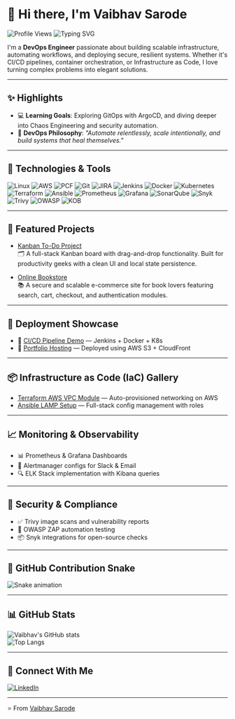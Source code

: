 # 👋 Hi there, I'm Vaibhav Sarode

![Profile Views](https://komarev.com/ghpvc/?username=vaibhav-sarode17)
![Typing SVG](https://readme-typing-svg.demolab.com?font=Fira+Code&size=22&pause=1000&color=F75C7E&center=true&width=480&lines=DevOps+Engineer+%7C+Always+learning;Always+deploying+%7C+Always+improving;Automation+is+my+art;Infrastructure+that+scales+%26+heals)

I'm a **DevOps Engineer** passionate about building scalable infrastructure, automating workflows, and deploying secure, resilient systems. Whether it's CI/CD pipelines, container orchestration, or Infrastructure as Code, I love turning complex problems into elegant solutions.

---

## ✨ Highlights  

- 💻 **Learning Goals**: Exploring GitOps with ArgoCD, and diving deeper into Chaos Engineering and security automation.  
- 🎯 **DevOps Philosophy**: *"Automate relentlessly, scale intentionally, and build systems that heal themselves."*

---

## 🔧 Technologies & Tools  

![Linux](https://img.shields.io/badge/Linux-FCC624?style=flat-square&logo=linux&logoColor=black)
![AWS](https://img.shields.io/badge/AWS-232F3E?style=flat-square&logo=amazon-aws&logoColor=white)
![PCF](https://img.shields.io/badge/PCF-003B49?style=flat-square&logo=pivotal&logoColor=white)
![Git](https://img.shields.io/badge/Git-F05032?style=flat-square&logo=git&logoColor=white)
![JIRA](https://img.shields.io/badge/JIRA-0052CC?style=flat-square&logo=jira&logoColor=white)
![Jenkins](https://img.shields.io/badge/Jenkins-D24939?style=flat-square&logo=jenkins&logoColor=white)
![Docker](https://img.shields.io/badge/Docker-2496ED?style=flat-square&logo=docker&logoColor=white)
![Kubernetes](https://img.shields.io/badge/Kubernetes-326CE5?style=flat-square&logo=kubernetes&logoColor=white)
![Terraform](https://img.shields.io/badge/Terraform-7B42BC?style=flat-square&logo=terraform&logoColor=white)
![Ansible](https://img.shields.io/badge/Ansible-EE0000?style=flat-square&logo=ansible&logoColor=white)
![Prometheus](https://img.shields.io/badge/Prometheus-E6522C?style=flat-square&logo=prometheus&logoColor=white)
![Grafana](https://img.shields.io/badge/Grafana-F46800?style=flat-square&logo=grafana&logoColor=white)
![SonarQube](https://img.shields.io/badge/SonarQube-4E9BCD?style=flat-square&logo=sonarqube&logoColor=white)
![Snyk](https://img.shields.io/badge/Snyk-4C4A73?style=flat-square&logo=snyk&logoColor=white)
![Trivy](https://img.shields.io/badge/Trivy-0F1524?style=flat-square&logo=trivy&logoColor=white)
![OWASP](https://img.shields.io/badge/OWASP-000000?style=flat-square&logo=owasp&logoColor=white)
![KOB](https://img.shields.io/badge/KOB-20232A?style=flat-square&logo=ethereum&logoColor=white)

---

## 📂 Featured Projects  

- [Kanban To-Do Project](https://github.com/vaibhav-sarode17/kanban-todo-project)  
  🗂 A full-stack Kanban board with drag-and-drop functionality. Built for productivity geeks with a clean UI and local state persistence.

- [Online Bookstore](https://github.com/vaibhav-sarode17/onlinebookstore)  
  📚 A secure and scalable e-commerce site for book lovers featuring search, cart, checkout, and authentication modules.

---

## 🚀 Deployment Showcase  

- 🔗 [CI/CD Pipeline Demo](https://your-demo-link.com) — Jenkins + Docker + K8s  
- 🔗 [Portfolio Hosting](https://your-deployment-link.com) — Deployed using AWS S3 + CloudFront  

---

## 📦 Infrastructure as Code (IaC) Gallery  

- [Terraform AWS VPC Module](https://github.com/your-repo) — Auto-provisioned networking on AWS  
- [Ansible LAMP Setup](https://github.com/your-repo) — Full-stack config management with roles  

---

## 📈 Monitoring & Observability  

- 📊 Prometheus & Grafana Dashboards  
- 📩 Alertmanager configs for Slack & Email  
- 🔍 ELK Stack implementation with Kibana queries

---

## 🧪 Security & Compliance  

- ✅ Trivy image scans and vulnerability reports  
- 🔐 OWASP ZAP automation testing    
- 📦 Snyk integrations for open-source checks  

---

## 🐍 GitHub Contribution Snake  

<picture>
  <source media="(prefers-color-scheme: dark)" srcset="https://raw.githubusercontent.com/vaibhav-sarode17/vaibhav-sarode17/output/github-contribution-grid-snake-dark.svg" />
  <source media="(prefers-color-scheme: light)" srcset="https://raw.githubusercontent.com/vaibhav-sarode17/vaibhav-sarode17/output/github-contribution-grid-snake.svg" />
  <img alt="Snake animation" src="https://raw.githubusercontent.com/vaibhav-sarode17/vaibhav-sarode17/output/github-contribution-grid-snake.svg" />
</picture>

---

## 📊 GitHub Stats  

![Vaibhav's GitHub stats](https://github-readme-stats.vercel.app/api?username=vaibhav-sarode17&show_icons=true&theme=radical)  
![Top Langs](https://github-readme-stats.vercel.app/api/top-langs/?username=vaibhav-sarode17&layout=compact&theme=radical)

---

## 🔗 Connect With Me  

[![LinkedIn](https://img.shields.io/badge/LinkedIn-0077B5?style=flat-square&logo=linkedin&logoColor=white)](https://linkedin.com/in/vaibhav-sarode17)  

---

⭐️ From [Vaibhav Sarode](https://github.com/vaibhav-sarode17)
